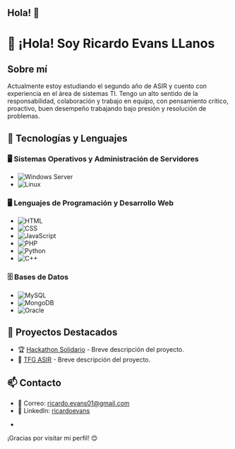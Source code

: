 ## Hola! 👋

<!--
**ricardoevansll/ricardoevansll** is a ✨ _special_ ✨ repository because its `README.md` (this file) appears on your GitHub profile.
-->

# 👋 ¡Hola! Soy Ricardo Evans LLanos  

## Sobre mí  
Actualmente estoy estudiando el segundo año de ASIR y cuento con experiencia en el área de sistemas TI.
Tengo un alto sentido de la responsabilidad, colaboración y trabajo en equipo, con pensamiento crítico, proactivo, buen desempeño trabajando bajo presión y resolución de problemas.


## 🚀 Tecnologías y Lenguajes

### 🖥️ Sistemas Operativos y Administración de Servidores  
- ![Windows Server](https://img.shields.io/badge/Windows%20Server-0078D6?style=for-the-badge&logo=windows&logoColor=white)
- ![Linux](https://img.shields.io/badge/Linux-FCC624?style=for-the-badge&logo=linux&logoColor=black)

### 🖥️ Lenguajes de Programación y Desarrollo Web  
- ![HTML](https://img.shields.io/badge/HTML5-E34F26?style=for-the-badge&logo=html5&logoColor=white)
- ![CSS](https://img.shields.io/badge/CSS3-1572B6?style=for-the-badge&logo=css3&logoColor=white)
- ![JavaScript](https://img.shields.io/badge/JavaScript-F7DF1E?style=for-the-badge&logo=javascript&logoColor=black)
- ![PHP](https://img.shields.io/badge/PHP-777BB4?style=for-the-badge&logo=php&logoColor=white)
- ![Python](https://img.shields.io/badge/Python-3776AB?style=for-the-badge&logo=python&logoColor=white)
- ![C++](https://img.shields.io/badge/C%2B%2B-00599C?style=for-the-badge&logo=c%2B%2B&logoColor=white)

### 🗄️ Bases de Datos  
- ![MySQL](https://img.shields.io/badge/MySQL-4479A1?style=for-the-badge&logo=mysql&logoColor=white)
- ![MongoDB](https://img.shields.io/badge/MongoDB-4EA94B?style=for-the-badge&logo=mongodb&logoColor=white)
- ![Oracle](https://img.shields.io/badge/Oracle-F80000?style=for-the-badge&logo=oracle&logoColor=white)

## 📂 Proyectos Destacados  
- 🏆 [Hackathon Solidario](https://github.com/usuario/proyecto1) - Breve descripción del proyecto.
- 🚀 [TFG ASIR](https://github.com/ricardoevansll/TFG) - Breve descripción del proyecto.
  
## 📫 Contacto  
- 📧 Correo: [ricardo.evans01@gmail.com](mailto:ricardo.evans01@gmail.com)
- 💼 LinkedIn: [ricardoevans](https://linkedin.com/in/ricardoevans)
+
¡Gracias por visitar mi perfil! 😊

